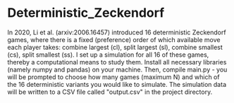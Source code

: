 # Deterministic_Zeckendorf
In 2020, Li et al. (arxiv:2006.16457) introduced 16 deterministic Zeckendorf games, where there is a fixed (preference) order of which available move each player takes: combine largest (cl), split largest (sl), combine smallest (cs), split smallest (ss). I set up a simulation for all 16 of these games, thereby a computational means to study them.
Install all necessary libraries (namely numpy and pandas) on your machine. Then, compile main.py - you will be prompted to choose how many games (maximum N) and which of the 16 deterministic variants you would like to simulate. The simulation data will be written to a CSV file called "output.csv" in the project directory.
